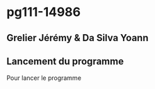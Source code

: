 # pg111-14986

## Grelier Jérémy & Da Silva Yoann

## Lancement du programme

Pour lancer le programme 